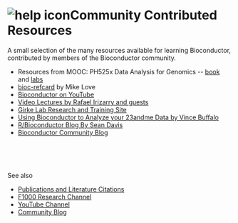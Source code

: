 <h1><img src="/images/icons/help.gif" alt="help icon" />Community Contributed Resources</h1>

<p class="news-item text-large">
  A small selection of the many resources available for learning Bioconductor,
  contributed by members of the Bioconductor community.
</p>

* Resources from MOOC: PH525x Data Analysis for Genomics --
  	       [book](http://genomicsclass.github.io/book/) and [labs](https://github.com/genomicsclass/labs)
* [bioc-refcard](https://github.com/mikelove/bioc-refcard/tree/master) by Mike Love
* [Bioconductor on YouTube](https://www.youtube.com/@bioconductor)
* [Video Lectures by Rafael Irizarry and guests](http://www.youtube.com/user/RafalabChannel?feature=watch)
* [Girke Lab Research and Training Site](https://girke.bioinformatics.ucr.edu/)
* [Using Bioconductor to Analyze your 23andme Data by Vince Buffalo](https://vincebuffalo.com/blog/2012/03/12/using-bioconductor-to-analyze-your-23andme-data.html)
* [R/Bioconductor Blog By Sean Davis](https://seandavi.github.io/post/)
* [Bioconductor Community Blog](https://bioconductor.github.io/biocblog/)

<br><br><br>
<p class="news-item text-large"> See also </p>
<ul>
<li>
<a class="text-large format-underline" href="/help/publications">Publications
and Literature Citations</a>
</li>
<li>
<a class="text-large format-underline" href="http://f1000research.com/channels/bioconductor"
        >F1000 Research Channel</a>
</li>
<li>
<a class="text-large format-underline" href="https://www.youtube.com/user/bioconductor"
        >YouTube Channel</a>
</li>
<li>
<a class="text-large format-underline" href="https://bioconductor.github.io/biocblog"
        >Community Blog</a>
</li>	
